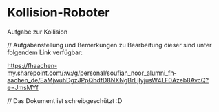 # Kollision-Roboter

Aufgabe zur Kollision

// Aufgabenstellung und Bemerkungen zu Bearbeitung dieser sind unter folgendem Link verfügbar:

https://fhaachen-my.sharepoint.com/:w:/g/personal/soufian_noor_alumni_fh-aachen_de/EaMjwuhDgzJPpQhdfD8NXNgBrLjIyjusW4LF0Azeb8AvcQ?e=JmsMYf

// Das Dokument ist schreibgeschützt :D
